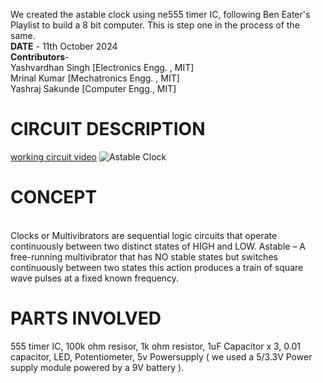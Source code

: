 We created the astable clock using ne555 timer IC, following Ben Eater's Playlist to build a 8 bit computer. This is step one in the process of the same.<br>
**DATE** - 11th October 2024 <br>
**Contributors**- <br>
Yashvardhan Singh [Electronics Engg. , MIT] <br>
Mrinal Kumar [Mechatronics Engg. , MIT] <br>
Yashraj Sakunde [Computer Engg., MIT]<br>

# CIRCUIT DESCRIPTION
[working circuit video](https://youtube.com/shorts/is5EWHqlPvY)
![Astable Clock](https://i.ibb.co/pj4266B/astable.jpg)

# CONCEPT
<br>
Clocks or Multivibrators are sequential logic circuits that operate continuously between two distinct states of HIGH and LOW.
Astable – A free-running multivibrator that has NO stable states but switches continuously between two states this action produces a train of square wave pulses at a fixed known frequency.
<br>

# PARTS INVOLVED

555 timer IC,
100k ohm resisor, 
1k ohm resistor,
1uF Capacitor x 3,
0.01 capacitor,
LED,
Potentiometer,
5v Powersupply ( we used a 5/3.3V Power supply module powered by a 9V battery ).
